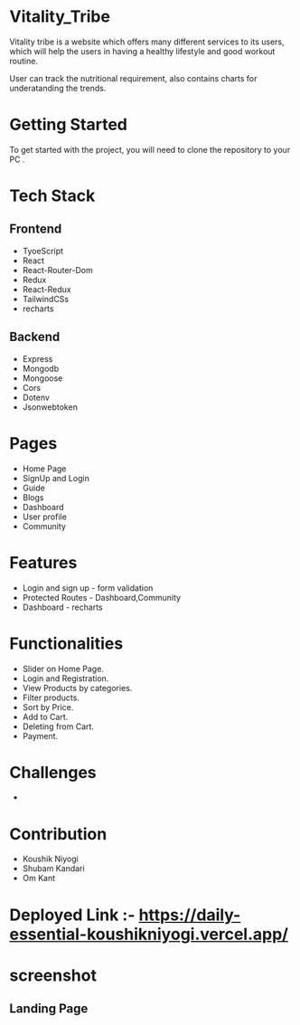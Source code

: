 # Vitality_Tribe

Vitality tribe is a website which offers many different services to its users, which will help the users in having a healthy lifestyle and good workout routine.

User can track the nutritional requirement, also contains charts for underatanding the trends. 

# Getting Started
To get started with the project, you will need to clone the repository to your PC .

# Tech Stack

## Frontend

- TyoeScript
- React
- React-Router-Dom
- Redux
- React-Redux
- TailwindCSs
- recharts

## Backend

- Express
- Mongodb
- Mongoose
- Cors
- Dotenv
- Jsonwebtoken

# Pages

- Home Page
- SignUp and Login
- Guide 
- Blogs
- Dashboard
- User profile
- Community

# Features

-  Login and sign up - form validation
-  Protected Routes - Dashboard,Community
-  Dashboard - recharts

# Functionalities
- Slider on Home Page.
- Login and Registration.
- View Products by categories.
- Filter products.
- Sort by Price.
- Add to Cart.
- Deleting from Cart.
- Payment.

# Challenges

-

# Contribution
- Koushik Niyogi
- Shubam Kandari
- Om Kant


# Deployed Link :- https://daily-essential-koushikniyogi.vercel.app/

# screenshot

## Landing Page
![]()






